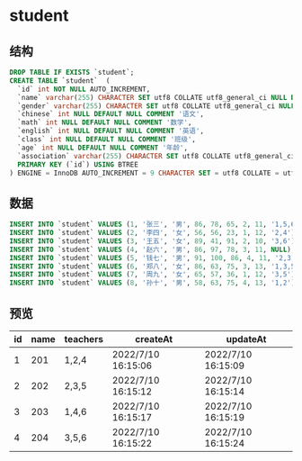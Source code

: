 # student

## 结构

```sql
DROP TABLE IF EXISTS `student`;
CREATE TABLE `student`  (
  `id` int NOT NULL AUTO_INCREMENT,
  `name` varchar(255) CHARACTER SET utf8 COLLATE utf8_general_ci NULL DEFAULT NULL COMMENT '姓名',
  `gender` varchar(255) CHARACTER SET utf8 COLLATE utf8_general_ci NULL DEFAULT NULL COMMENT '性别',
  `chinese` int NULL DEFAULT NULL COMMENT '语文',
  `math` int NULL DEFAULT NULL COMMENT '数学',
  `english` int NULL DEFAULT NULL COMMENT '英语',
  `class` int NULL DEFAULT NULL COMMENT '班级',
  `age` int NULL DEFAULT NULL COMMENT '年龄',
  `association` varchar(255) CHARACTER SET utf8 COLLATE utf8_general_ci NULL DEFAULT NULL COMMENT '社团',
  PRIMARY KEY (`id`) USING BTREE
) ENGINE = InnoDB AUTO_INCREMENT = 9 CHARACTER SET = utf8 COLLATE = utf8_general_ci ROW_FORMAT = Dynamic;
```

## 数据

```sql
INSERT INTO `student` VALUES (1, '张三', '男', 86, 78, 65, 2, 11, '1,5,6');
INSERT INTO `student` VALUES (2, '李四', '女', 56, 56, 23, 1, 12, '2,4');
INSERT INTO `student` VALUES (3, '王五', '女', 89, 41, 91, 2, 10, '3,6');
INSERT INTO `student` VALUES (4, '赵六', '男', 86, 97, 78, 3, 11, NULL);
INSERT INTO `student` VALUES (5, '钱七', '男', 91, 100, 86, 4, 11, '2,3,4');
INSERT INTO `student` VALUES (6, '郑八', '女', 86, 63, 75, 3, 13, '1,3,5,6');
INSERT INTO `student` VALUES (7, '周九', '女', 65, 57, 36, 1, 12, '3,5');
INSERT INTO `student` VALUES (8, '孙十', '男', 58, 63, 75, 4, 13, '1,2');
```

## 预览

| id   | name | teachers | createAt           | updateAt           |
| ---- | ---- | -------- | ------------------ | ------------------ |
| 1    | 201  | 1,2,4    | 2022/7/10 16:15:06 | 2022/7/10 16:15:09 |
| 2    | 202  | 2,3,5    | 2022/7/10 16:15:12 | 2022/7/10 16:15:14 |
| 3    | 203  | 1,4,6    | 2022/7/10 16:15:17 | 2022/7/10 16:15:19 |
| 4    | 204  | 3,5,6    | 2022/7/10 16:15:22 | 2022/7/10 16:15:24 |

